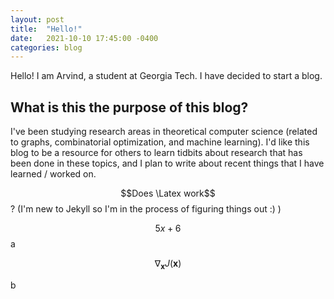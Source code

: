 ```yaml
---
layout: post
title:  "Hello!"
date:   2021-10-10 17:45:00 -0400
categories: blog
---
```


Hello! I am Arvind, a student at Georgia Tech. I have decided to start a blog.

## What is this the purpose of this blog?

I've been studying research areas in theoretical computer science (related to graphs, combinatorial optimization, and machine learning). I'd like this blog to be a resource for others to learn tidbits about research that has been done in these topics, and I plan to write about recent things that I have learned / worked on.


$$Does \Latex work$$? (I'm new to Jekyll so I'm in the process of figuring things out :) )

$$5x + 6$$a

$$ \nabla_\boldsymbol{x} J(\boldsymbol{x}) $$

b